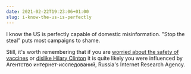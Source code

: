 ```yaml
---
date: 2021-02-22T19:23:06+01:00
slug: i-know-the-us-is-perfectly
---
```

I know the US is perfectly capable of domestic misinformation. "Stop the steal" puts most campaigns to shame.

Still, it's worth remembering that if you are [worried about the safety of vaccines](https://www.nytimes.com/2020/04/13/science/putin-russia-disinformation-health-coronavirus.html) or [dislike Hilary Clinton](https://digitalcommons.unl.edu/cgi/viewcontent.cgi?article=1003&context=senatedocs) it is quite likely you were influenced by Агентство интернет-исследований, Russia's Internet Research Agency.


